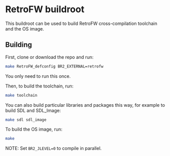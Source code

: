 # RetroFW buildroot

This buildroot can be used to build RetroFW cross-compilation toolchain and the OS image.

## Building

First, clone or download the repo and run:

~~~bash
make RetroFW_defconfig BR2_EXTERNAL=retrofw
~~~

You only need to run this once.

Then, to build the toolchain, run:

~~~bash
make toolchain
~~~

You can also build particular libraries and packages this way, for example to build SDL and SDL_Image:

~~~bash
make sdl sdl_image
~~~

To build the OS image, run:

~~~bash
make
~~~

NOTE: Set `BR2_JLEVEL=0` to compile in parallel.

